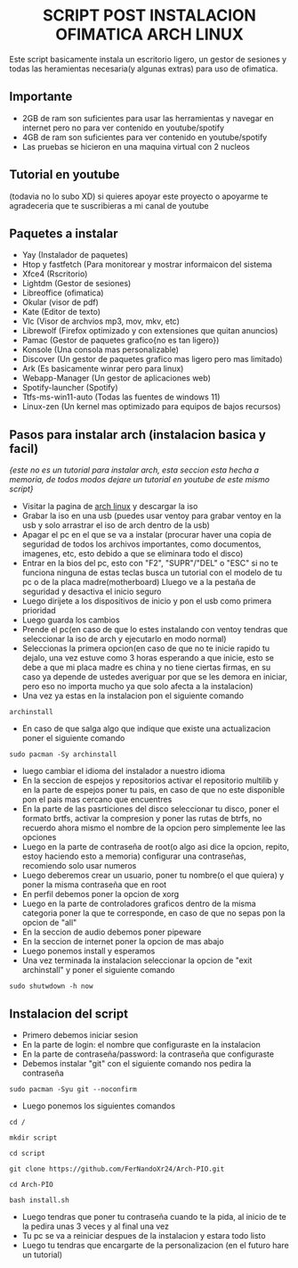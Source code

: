 <h1 align="center">  SCRIPT POST INSTALACION OFIMATICA ARCH LINUX</h1>
Este script basicamente instala un escritorio ligero, un gestor de sesiones y todas las heramientas necesaria(y algunas extras) para uso de ofimatica.

## Importante
- 2GB de ram son suficientes para usar las herramientas y navegar en internet pero no para ver contenido en youtube/spotify
- 4GB de ram son suficientes para ver contenido en youtube/spotify
- Las pruebas se hicieron en una maquina virtual con 2 nucleos


## Tutorial en youtube

(todavia no lo subo XD)
si quieres apoyar este proyecto o apoyarme te agradeceria que te suscribieras a mi canal de youtube

## Paquetes a instalar

- Yay (Instalador de paquetes)
- Htop y fastfetch (Para monitorear y mostrar informaicon del sistema
- Xfce4 (Rscritorio)
- Lightdm (Gestor de sesiones)
- Libreoffice (ofimatica)
- Okular (visor de pdf)
- Kate (Editor de texto)
- Vlc (Visor de archvios mp3, mov, mkv, etc)
- Librewolf (Firefox optimizado y con extensiones que quitan anuncios)
- Pamac (Gestor de paquetes grafico{no es tan ligero})
- Konsole (Una consola mas personalizable)
- Discover (Un gestor de paquetes grafico mas ligero pero mas limitado)
- Ark (Es basicamente winrar pero para linux)
- Webapp-Manager (Un gestor de aplicaciones web)
- Spotify-launcher (Spotify)
- Ttfs-ms-win11-auto (Todas las fuentes de windows 11)
- Linux-zen (Un kernel mas optimizado para equipos de bajos recursos)
## Pasos para instalar arch (instalacion basica y facil)
_{este no es un tutorial para instalar arch, esta seccion esta hecha a memoria, de todos modos dejare un tutorial en youtube de este mismo script}_

- Visitar la pagina de [arch linux](<https://archlinux.org/download/>) y descargar la iso
- Grabar la iso en una usb (puedes usar ventoy para grabar ventoy en la usb y solo arrastrar el iso de arch dentro de la usb)
- Apagar el pc en el que se va a instalar (procurar haver una copia de seguridad de todos los archivos importantes, como documentos, imagenes, etc, esto debido a que se eliminara todo el disco)
- Entrar en la bios del pc, esto con "F2", "SUPR"/"DEL" o "ESC" si no te funciona ninguna de estas teclas busca un tutorial con el modelo de tu pc o de la placa madre(motherboard)
  Lluego ve a la pestaña de seguridad y desactiva el inicio seguro
- Luego dirijete a los dispositivos de inicio y pon el usb como primera prioridad
- Luego guarda los cambios
- Prende el pc(en caso de que lo estes instalando con ventoy tendras que seleccionar la iso de arch y ejecutarlo en modo normal)
- Seleccionas la primera opcion(en caso de que no te inicie rapido tu dejalo, una vez estuve como 3 horas esperando a que inicie, esto se debe a que mi placa madre es china y no tiene ciertas firmas, en su caso ya depende de ustedes averiguar por que se les demora en iniciar, pero eso no importa mucho ya que solo afecta a la instalacion)
- Una vez ya estas en la instalacion pon el siguiente comando
```
archinstall
```
- En caso de que salga algo que indique que existe una actualizacion poner el siguiente comando
```
sudo pacman -Sy archinstall
```
- luego cambiar el idioma del instalador a nuestro idioma
- En la seccion de espejos y repositorios activar el repositorio multilib y en la parte de espejos poner tu pais, en caso de que no este disponible pon el pais mas cercano que encuentres
- En la parte de las pasrticiones del disco seleccionar tu disco, poner el formato brtfs, activar la compresion y poner las rutas de btrfs, no recuerdo ahora mismo el nombre de la opcion pero simplemente lee las opciones
- Luego en la parte de contraseña de root(o algo asi dice la opcion, repito, estoy haciendo esto a memoria) configurar una contraseñas, recomiendo solo usar numeros
- Luego deberemos crear un usuario, poner tu nombre(o el que quiera) y poner la misma contraseña que en root
- En perfil debemos poner la opcion de xorg
- Luego en la parte de controladores graficos dentro de la misma categoria poner la que te corresponde, en caso de que no sepas pon la opcion de "all"
- En la seccion de audio debemos poner pipeware
- En la seccion de internet poner la opcion de mas abajo
- Luego ponemos install y esperamos
- Una vez terminada la instalacion seleccionar la opcion de "exit archinstall" y poner el siguiente comando
```
sudo shutwdown -h now
```

## Instalacion del script
- Primero debemos iniciar sesion
- En la parte de login: el nombre que configuraste en la instalacion
- En la parte de contraseña/password: la contraseña que configuraste
- Debemos instalar "git" con el siguiente comando nos pedira la contraseña
```
sudo pacman -Syu git --noconfirm
```
- Luego ponemos los siguientes comandos
```
cd /
```
```
mkdir script
```
```
cd script
```
```
git clone https://github.com/FerNandoXr24/Arch-PIO.git
```
```
cd Arch-PIO
```
```
bash install.sh
```
- Luego tendras que poner tu contraseña cuando te la pida, al inicio de te la pedira unas 3 veces y al final una vez
- Tu pc se va a reiniciar despues de la instalacion y estara todo listo
- Luego tu tendras que encargarte de la personalizacion (en el futuro hare un tutorial)
